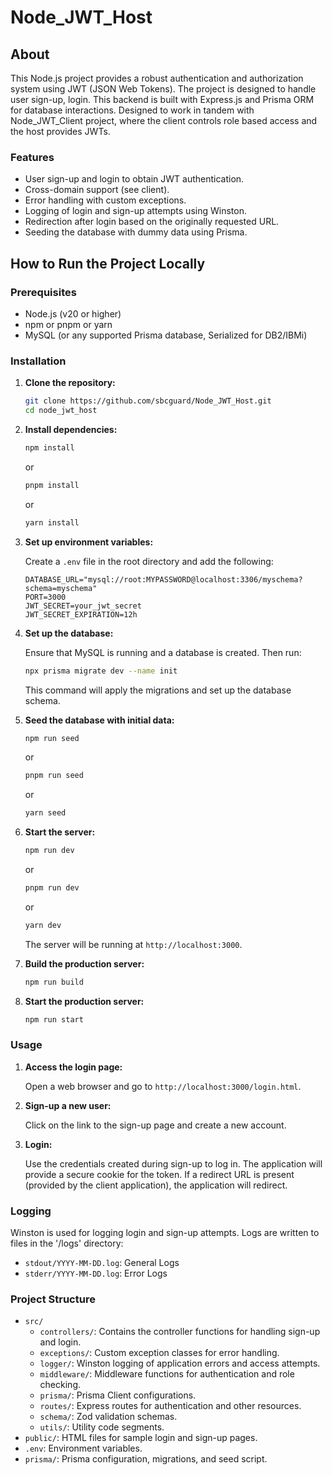 # Node_JWT_Host

## About

This Node.js project provides a robust authentication and authorization system using JWT (JSON Web Tokens). The project is designed to handle user sign-up, login. This backend is built with Express.js and Prisma ORM for database interactions. Designed to work in tandem with Node_JWT_Client project, where the client controls role based access and the host provides JWTs.

### Features

- User sign-up and login to obtain JWT authentication.
- Cross-domain support (see client).
- Error handling with custom exceptions.
- Logging of login and sign-up attempts using Winston.
- Redirection after login based on the originally requested URL.
- Seeding the database with dummy data using Prisma.

## How to Run the Project Locally

### Prerequisites

- Node.js (v20 or higher)
- npm or pnpm or yarn
- MySQL (or any supported Prisma database, Serialized for DB2/IBMi)

### Installation

1. **Clone the repository:**

   ```bash
   git clone https://github.com/sbcguard/Node_JWT_Host.git
   cd node_jwt_host
   ```

2. **Install dependencies:**

   ```bash
   npm install
   ```

   or

   ```bash
   pnpm install
   ```

   or

   ```bash
   yarn install
   ```

3. **Set up environment variables:**

   Create a `.env` file in the root directory and add the following:

   ```plaintext
   DATABASE_URL="mysql://root:MYPASSWORD@localhost:3306/myschema?schema=myschema"
   PORT=3000
   JWT_SECRET=your_jwt_secret
   JWT_SECRET_EXPIRATION=12h
   ```

4. **Set up the database:**

   Ensure that MySQL is running and a database is created. Then run:

   ```bash
   npx prisma migrate dev --name init
   ```

   This command will apply the migrations and set up the database schema.

5. **Seed the database with initial data:**

   ```bash
   npm run seed
   ```

   or

   ```bash
   pnpm run seed
   ```

   or

   ```bash
   yarn seed
   ```

6. **Start the server:**

   ```bash
   npm run dev
   ```

   or

   ```bash
   pnpm run dev
   ```

   or

   ```bash
   yarn dev
   ```

   The server will be running at `http://localhost:3000`.

7. **Build the production server:**

   ```bash
   npm run build
   ```

8. **Start the production server:**

   ```bash
   npm run start
   ```

### Usage

1. **Access the login page:**

   Open a web browser and go to `http://localhost:3000/login.html`.

2. **Sign-up a new user:**

   Click on the link to the sign-up page and create a new account.

3. **Login:**

   Use the credentials created during sign-up to log in. The application will provide a secure cookie for the token. If a redirect URL is present (provided by the client application), the application will redirect.

### Logging

Winston is used for logging login and sign-up attempts. Logs are written to files in the '/logs' directory:

- `stdout/YYYY-MM-DD.log`: General Logs
- `stderr/YYYY-MM-DD.log`: Error Logs

### Project Structure

- `src/`
  - `controllers/`: Contains the controller functions for handling sign-up and login.
  - `exceptions/`: Custom exception classes for error handling.
  - `logger/`: Winston logging of application errors and access attempts.
  - `middleware/`: Middleware functions for authentication and role checking.
  - `prisma/`: Prisma Client configurations.
  - `routes/`: Express routes for authentication and other resources.
  - `schema/`: Zod validation schemas.
  - `utils/`: Utility code segments.
- `public/`: HTML files for sample login and sign-up pages.
- `.env`: Environment variables.
- `prisma/`: Prisma configuration, migrations, and seed script.
